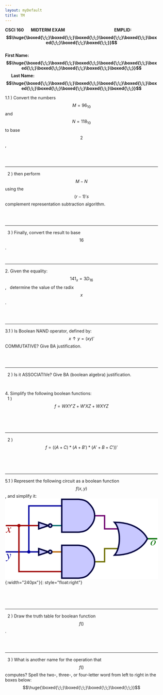 ```yaml
---
layout: myDefault
title: TM
---
```

  
  
**CSCI 160 &nbsp; &nbsp; &nbsp; MIDTERM EXAM &nbsp; &nbsp; &nbsp; &nbsp; &nbsp; &nbsp; &nbsp; &nbsp;  &nbsp; &nbsp; &nbsp; &nbsp;  &nbsp; &nbsp; &nbsp; &nbsp; &nbsp; &nbsp; &nbsp; &nbsp; &nbsp; &nbsp; &nbsp; &nbsp; EMPLID: &nbsp;  $$\huge{\boxed{\;\;}\boxed{\;\;}\boxed{\;\;}\boxed{\;\;}\boxed{\;\;}\boxed{\;\;}\boxed{\;\;}\boxed{\;\;}}$$ <br/> First Name: &nbsp; $$\huge{\boxed{\;\;}\boxed{\;\;}\boxed{\;\;}\boxed{\;\;}\boxed{\;\;}\boxed{\;\;}\boxed{\;\;}\boxed{\;\;}\boxed{\;\;}\boxed{\;\;}}$$ &nbsp; &nbsp; &nbsp; Last Name: &nbsp; $$\huge{\boxed{\;\;}\boxed{\;\;}\boxed{\;\;}\boxed{\;\;}\boxed{\;\;}\boxed{\;\;}\boxed{\;\;}\boxed{\;\;}\boxed{\;\;}\boxed{\;\;}}$$**  
  
1\.1 )  Convert the numbers $$M = 96_{10}$$ and $$N = 118_{10}$$ to base $$2$$,  
  
<br/>  
<br/>  
  
____________________________________________________________________________________________________________  
 &nbsp; 2 )  then perform $$M-N$$ using the $$(r-1)'s$$ complement representation subtraction algorithm.  
  
<br/>  
<br/>  
  
____________________________________________________________________________________________________________  
 &nbsp; 3 )  Finally, convert the result to base $$16$$.  
  
<br/>  
  
____________________________________________________________________________________________________________  
2\.  Given the equality: &nbsp; $$141_x = 3D_{16}$$ , &nbsp; determine the value of the radix $$x$$.  
  
<br/>  
<br/>  
  
____________________________________________________________________________________________________________  
3\.1 )  Is Boolean NAND operator, defined by: $$x \uparrow y = (xy)'$$ COMMUTATIVE? Give BA justification.  
  
<br/>  
<br/>  
  
____________________________________________________________________________________________________________  
 &nbsp; 2 )  Is it ASSOCIATIVe? Give BA (boolean algebra) justification.  
  
<br/>  
  
4\.  Simplify the following boolean functions:  
 &nbsp; 1 )  $$ f = WXY'Z + W'XZ + WXYZ $$  
  
<br/>  
  
<br/>  
<br/>  
  
____________________________________________________________________________________________________________  
 &nbsp; 2 )  $$ f = ( ( A + C ) * ( A + B' ) * ( A' + B + C' ) )' $$  
  
<br/>  
  
<br/>  
<br/>  
  
____________________________________________________________________________________________________________  
5\.1 )  Represent the following circuit as a boolean function $$f(x,\, y)$$, and simplify it: ![](XOR.png){:width="240px"}{: style="float:right"}  
  
<br/>  
<br/>  
<br>
  
____________________________________________________________________________________________________________  
 &nbsp; 2 )  Draw the truth table for boolean function $$f()$$.  
  
<br/>  
<br/>  
  
____________________________________________________________________________________________________________  
 &nbsp; 3 )  What is another name for the operation that $$f()$$ computes?  Spell the two-, three-, or four-letter word from left to right in the boxes below:  
$$\huge{\boxed{\;\;}\boxed{\;\;}\boxed{\;\;}\boxed{\;\;}}$$
